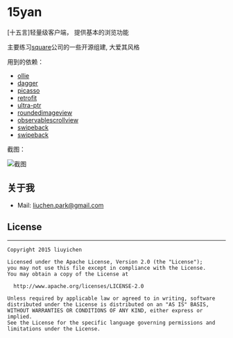 # 15yan
[十五言]轻量级客户端， 提供基本的浏览功能

主要练习[square][1]公司的一些开源组建, 大爱其风格

用到的依赖：

* [ollie][2]
* [dagger][3]
* [picasso][4]
* [retrofit][5]
* [ultra-ptr][6]
* [roundedimageview][7]
* [observablescrollview][8]
* [swipeback][9]
* [swipeback][10]


截图：

![截图][11]

## 关于我

* Mail: liuchen.park@gmail.com

## License
---
```
Copyright 2015 liuyichen

Licensed under the Apache License, Version 2.0 (the "License");
you may not use this file except in compliance with the License.
You may obtain a copy of the License at

  http://www.apache.org/licenses/LICENSE-2.0

Unless required by applicable law or agreed to in writing, software
distributed under the License is distributed on an "AS IS" BASIS,
WITHOUT WARRANTIES OR CONDITIONS OF ANY KIND, either express or implied.
See the License for the specific language governing permissions and
limitations under the License.
```








[1]: https://github.com/square
[2]: https://github.com/pardom/Ollie
[3]: https://github.com/square/dagger
[4]: https://github.com/square/picasso
[5]: https://github.com/square/retrofit
[6]: https://github.com/liaohuqiu/android-Ultra-Pull-To-Refresh
[7]: https://github.com/vinc3m1/RoundedImageView
[8]: https://github.com/ksoichiro/Android-ObservableScrollView
[9]: https://github.com/sockeqwe/SwipeBack
[10]: https://github.com/balysv/material-ripple

[11]: https://raw.githubusercontent.com/liuchenx/15yan/master/screenshot/Screenshot1.png

